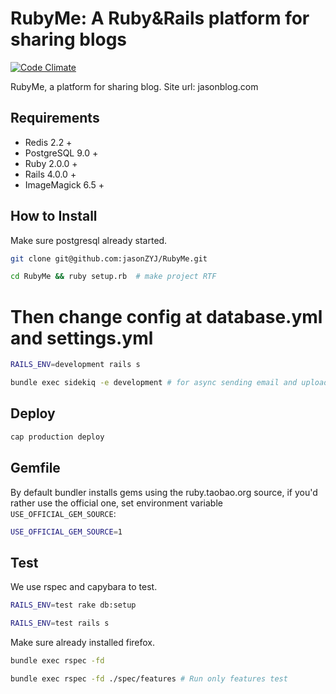 RubyMe: A Ruby&Rails platform for sharing blogs
=======

[![Code Climate](https://codeclimate.com/github/J-Y/RubyMe/badges/gpa.svg)](https://codeclimate.com/github/J-Y/RubyMe)

RubyMe, a platform for sharing blog. Site url: jasonblog.com

## Requirements

* Redis 2.2 +
* PostgreSQL 9.0 +
* Ruby 2.0.0 +
* Rails 4.0.0 +
* ImageMagick 6.5 +

## How to Install

Make sure postgresql already started.
```bash
git clone git@github.com:jasonZYJ/RubyMe.git

cd RubyMe && ruby setup.rb  # make project RTF
```
# Then change config at database.yml and settings.yml
```bash
RAILS_ENV=development rails s

bundle exec sidekiq -e development # for async sending email and uploading
```

## Deploy

```bash
cap production deploy
```

## Gemfile

By default bundler installs gems using the ruby.taobao.org source,
if you'd rather use the official one, set environment variable `USE_OFFICIAL_GEM_SOURCE`:

```bash
USE_OFFICIAL_GEM_SOURCE=1
```

## Test

We use rspec and capybara to test.
```bash
RAILS_ENV=test rake db:setup

RAILS_ENV=test rails s
```

Make sure already installed firefox.
```bash
bundle exec rspec -fd

bundle exec rspec -fd ./spec/features # Run only features test
```



